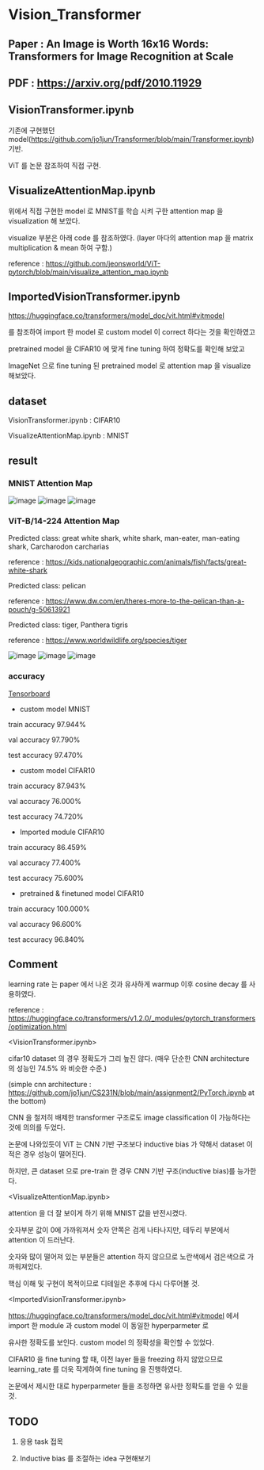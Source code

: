 # Vision_Transformer
## Paper : An Image is Worth 16x16 Words: Transformers for Image Recognition at Scale
## PDF : https://arxiv.org/pdf/2010.11929

## VisionTransformer.ipynb
기존에 구현했던 model(https://github.com/jo1jun/Transformer/blob/main/Transformer.ipynb) 기반.

ViT 를 논문 참조하여 직접 구현.

## VisualizeAttentionMap.ipynb
위에서 직접 구현한 model 로 MNIST를 학습 시켜 구한 attention map 을 visualization 해 보았다.

visualize 부분은 아래 code 를 참조하였다. (layer 마다의 attention map 을 matrix multiplication & mean 하여 구함.)

reference : https://github.com/jeonsworld/ViT-pytorch/blob/main/visualize_attention_map.ipynb

## ImportedVisionTransformer.ipynb
https://huggingface.co/transformers/model_doc/vit.html#vitmodel

를 참조하여 import 한 model 로 custom model 이 correct 하다는 것을 확인하였고

pretrained model 을 CIFAR10 에 맞게 fine tuning 하여 정확도를 확인해 보았고

ImageNet 으로 fine tuning 된 pretrained model 로 attention map 을 visualize 해보았다.

## dataset
VisionTransformer.ipynb : CIFAR10

VisualizeAttentionMap.ipynb : MNIST

## result
### MNIST Attention Map
![image](https://user-images.githubusercontent.com/68524289/117996078-cf4a4600-b37c-11eb-9d6d-c1e872ce0bd9.png)
![image](https://user-images.githubusercontent.com/68524289/117996156-e0935280-b37c-11eb-9a80-982f84886e11.png)
![image](https://user-images.githubusercontent.com/68524289/117996175-e426d980-b37c-11eb-8395-741f5a0506cc.png)

### ViT-B/14-224 Attention Map
Predicted class: great white shark, white shark, man-eater, man-eating shark, Carcharodon carcharias

reference : https://kids.nationalgeographic.com/animals/fish/facts/great-white-shark

Predicted class: pelican

reference : https://www.dw.com/en/theres-more-to-the-pelican-than-a-pouch/g-50613921

Predicted class: tiger, Panthera tigris

reference : https://www.worldwildlife.org/species/tiger

![image](https://user-images.githubusercontent.com/68524289/117996596-3e279f00-b37d-11eb-8139-ba09f78a504b.png)
![image](https://user-images.githubusercontent.com/68524289/117996613-41228f80-b37d-11eb-9391-12ee37263343.png)
![image](https://user-images.githubusercontent.com/68524289/117996628-454ead00-b37d-11eb-8717-8135f57b7fac.png)


### accuracy

[Tensorboard](https://tensorboard.dev/experiment/UmmgbIlzQzefEK2i3jCvlQ/)
  
- custom model MNIST
  
train accuracy 97.944%

val accuracy 97.790%

test accuracy 97.470%

- custom model CIFAR10
  
train accuracy 87.943%

val accuracy 76.000%

test accuracy 74.720%

- Imported module CIFAR10

train accuracy 86.459%

val accuracy 77.400%

test accuracy 75.600%

- pretrained & finetuned model CIFAR10

train accuracy 100.000%

val accuracy 96.600%

test accuracy 96.840%

## Comment

learning rate 는 paper 에서 나온 것과 유사하게 warmup 이후 cosine decay 를 사용하였다.

reference : https://huggingface.co/transformers/v1.2.0/_modules/pytorch_transformers/optimization.html

<VisionTransformer.ipynb>

cifar10 dataset 의 경우 정확도가 그리 높진 않다. (매우 단순한 CNN architecture 의 성능인 74.5% 와 비슷한 수준.)

(simple cnn architecture : https://github.com/jo1jun/CS231N/blob/main/assignment2/PyTorch.ipynb at the bottom)

CNN 을 철저히 배제한 transformer 구조로도 image classification 이 가능하다는 것에 의의를 두었다.

논문에 나와있듯이 ViT 는 CNN 기반 구조보다 inductive bias 가 약해서 dataset 이 적은 경우 성능이 떨어진다.

하지만, 큰 dataset 으로 pre-train 한 경우 CNN 기반 구조(inductive bias)를 능가한다.

<VisualizeAttentionMap.ipynb>

attention 을 더 잘 보이게 하기 위해 MNIST 값을 반전시켰다. 

숫자부분 값이 0에 가까워져서 숫자 안쪽은 검게 나타나지만, 테두리 부분에서 attention 이 드러난다. 

숫자와 많이 떨어져 있는 부분들은 attention 하지 않으므로 노란색에서 검은색으로 가까워져있다.

핵심 이해 및 구현이 목적이므로 디테일은 추후에 다시 다루어볼 것.

<ImportedVisionTransformer.ipynb>

https://huggingface.co/transformers/model_doc/vit.html#vitmodel 에서 import 한 module 과 custom model 이 동일한 hyperparmeter 로

유사한 정확도를 보인다. custom model 의 정확성을 확인할 수 있었다.

CIFAR10 을 fine tuning 할 때, 이전 layer 들을 freezing 하지 않았으므로 learning_rate 를 더욱 작게하여 fine tuning 을 진행하였다.

논문에서 제시한 대로 hyperparmeter 들을 조정하면 유사한 정확도를 얻을 수 있을 것.

## TODO
1.  응용 task 접목

2.  Inductive bias 를 조절하는 idea 구현해보기
